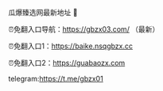 瓜爆臻选网最新地址 👋

⏰免翻入口导航：https://gbzx03.com/ （最新）

⏰免翻入口1：https://baike.nsqgbzx.cc

⏰免翻入口2：https://guabaozx.com

telegram:https://t.me/gbzx01
